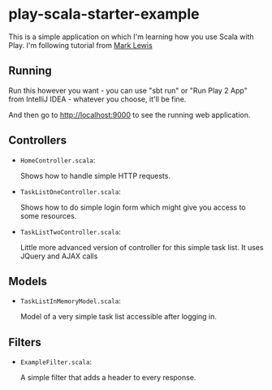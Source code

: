 # play-scala-starter-example

This is a simple application on which I'm learning how you use Scala with Play. I'm following tutorial from [Mark Lewis](https://youtu.be/FqMDHsFNlxQ?list=PLLMXbkbDbVt8tBiGc1y69BZdG8at1D7ZF)

## Running

Run this however you want - you can use "sbt run" or "Run Play 2 App" from IntelliJ IDEA - whatever you choose, it'll be fine.

And then go to <http://localhost:9000> to see the running web application.

## Controllers

- `HomeController.scala`:

  Shows how to handle simple HTTP requests.

- `TaskListOneController.scala`:

  Shows how to do simple login form which might give you access to some resources.

- `TaskListTwoController.scala`:

  Little more advanced version of controller for this simple task list. It uses JQuery and AJAX calls

## Models

- `TaskListInMemoryModel.scala`:

  Model of a very simple task list accessible after logging in.

## Filters

- `ExampleFilter.scala`:

  A simple filter that adds a header to every response.
